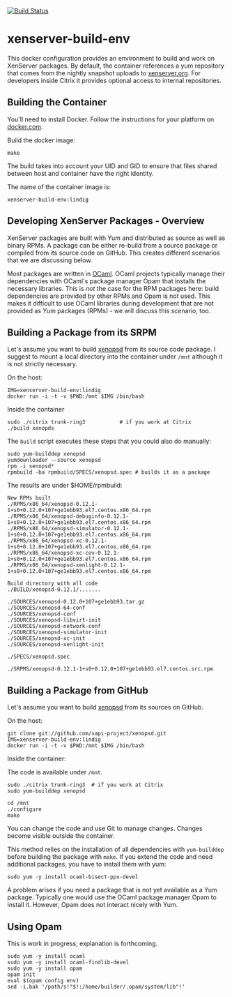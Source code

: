 <!-- vim: set ts=2 sw=2 et spell -->

[![Build Status](https://travis-ci.org/lindig/xenserver-build-env.svg?branch=lindig)](https://travis-ci.org/lindig/xenserver-build-env)

# xenserver-build-env

This docker configuration provides an environment to build and work on
XenServer packages.  By default, the container references a yum
repository that comes from the nightly snapshot uploads to
[xenserver.org](http://xenserver.org).  For developers inside Citrix it
provides optional access to internal repositories.

## Building the Container

You'll need to install Docker. Follow the instructions for your platform
on [docker.com](https://www.docker.com/).

Build the docker image:

    make

The build takes into account your UID and GID to ensure that files
shared between host and container have the right identity.

The name of the container image is:

    xenserver-build-env:lindig

## Developing XenServer Packages - Overview

XenServer packages are built with Yum and distributed as source as well
as binary RPMs. A package can be either re-build from a source package
or compiled from its source code on GitHub. This creates different
scenarios that we are discussing below.

Most packages are written in [OCaml]. OCaml projects typically manage
their dependencies with OCaml's package manager Opam that installs the
necessary libraries.  This is _not_ the case for the RPM packages here:
build dependencies are provided by other RPMs and Opam is not used. This
makes it difficult to use OCaml libraries during development that are
not provided as Yum packages (RPMs) - we will discuss this scenario,
too.

## Building a Package from its SRPM

Let's assume you want to build [xenopsd] from its source code package.
I suggest to mount a local directory into the container under `/mnt`
although it is not strictly necessary.

On the host:

    IMG=xenserver-build-env:lindig
    docker run -i -t -v $PWD:/mnt $IMG /bin/bash

Inside the container

    sudo ./citrix trunk-ring3           # if you work at Citrix
    ./build xenopds

The `build` script executes these steps that you could also do manually:

    sudo yum-builddep xenopsd
    yumdownloader --source xenopsd
    rpm -i xenopsd*  
    rpmbuild -ba rpmbuild/SPECS/xenopsd.spec # builds it as a package

The results are under $HOME/rpmbuild:

    New RPMs built
    ./RPMS/x86_64/xenopsd-0.12.1-1+s0+0.12.0+107+ge1ebb93.el7.centos.x86_64.rpm
    ./RPMS/x86_64/xenopsd-debuginfo-0.12.1-1+s0+0.12.0+107+ge1ebb93.el7.centos.x86_64.rpm
    ./RPMS/x86_64/xenopsd-simulator-0.12.1-1+s0+0.12.0+107+ge1ebb93.el7.centos.x86_64.rpm
    ./RPMS/x86_64/xenopsd-xc-0.12.1-1+s0+0.12.0+107+ge1ebb93.el7.centos.x86_64.rpm
    ./RPMS/x86_64/xenopsd-xc-cov-0.12.1-1+s0+0.12.0+107+ge1ebb93.el7.centos.x86_64.rpm
    ./RPMS/x86_64/xenopsd-xenlight-0.12.1-1+s0+0.12.0+107+ge1ebb93.el7.centos.x86_64.rpm

    Build directory with all code
    ./BUILD/xenopsd-0.12.1/.......
   
    ./SOURCES/xenopsd-0.12.0+107+ge1ebb93.tar.gz
    ./SOURCES/xenopsd-64-conf
    ./SOURCES/xenopsd-conf
    ./SOURCES/xenopsd-libvirt-init
    ./SOURCES/xenopsd-network-conf
    ./SOURCES/xenopsd-simulator-init
    ./SOURCES/xenopsd-xc-init
    ./SOURCES/xenopsd-xenlight-init
    
    ./SPECS/xenopsd.spec
    
    ./SRPMS/xenopsd-0.12.1-1+s0+0.12.0+107+ge1ebb93.el7.centos.src.rpm
      

## Building a Package from GitHub

Let's assume you want to build [xenopsd] from its sources on GitHub.

On the host:

    git clone git://github.com/xapi-project/xenopsd.git
    IMG=xenserver-build-env:lindig
    docker run -i -t -v $PWD:/mnt $IMG /bin/bash

Inside the container:

The code is available under `/mnt`.

    sudo ./citrix trunk-ring3  # if you work at Citrix
    sudo yum-builddep xenopsd

    cd /mnt
    ./configure
    make

You can change the code and use Git to manage changes. Changes become
visible outside the container.

This method relies on the installation of all dependencies with
`yum-builddep` before building the package with `make`.  If you extend
the code and need additional packages, you have to install them with
yum:

    sudo yum -y install ocaml-bisect-ppx-devel

A problem arises if you need a package that is not yet available as a Yum
package. Typically one would use the OCaml package manager Opam to
install it. However, Opam does not interact nicely with Yum.

## Using Opam

This is work in progress; explanation is forthcoming.

    sudo yum -y install ocaml
    sudo yum -y install ocaml-findlib-devel
    sudo yum -y install opam
    opam init
    eval $(opam config env)
    sed -i.bak '/path/s!"$!:/home/builder/.opam/system/lib"!'

[xenopsd]:  http://github.com/xapi-project/xenopsd
[OCaml]:    http://www.ocaml.org/
